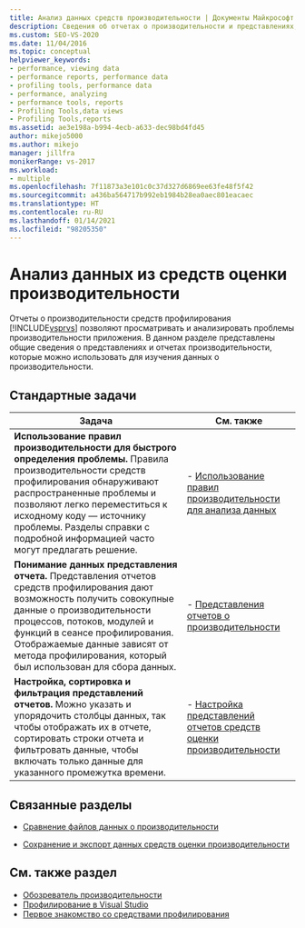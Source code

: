 ```yaml
---
title: Анализ данных средств производительности | Документы Майкрософт
description: Сведения об отчетах о производительности и представлениях, предоставляемых Средствами профилирования Visual Studio для анализа проблем производительности.
ms.custom: SEO-VS-2020
ms.date: 11/04/2016
ms.topic: conceptual
helpviewer_keywords:
- performance, viewing data
- performance reports, performance data
- profiling tools, performance data
- performance, analyzing
- performance tools, reports
- Profiling Tools,data views
- Profiling Tools,reports
ms.assetid: ae3e198a-b994-4ecb-a633-dec98bd4fd45
author: mikejo5000
ms.author: mikejo
manager: jillfra
monikerRange: vs-2017
ms.workload:
- multiple
ms.openlocfilehash: 7f11873a3e101c0c37d327d6869ee63fe48f5f42
ms.sourcegitcommit: a436ba564717b992eb1984b28ea0aec801eacaec
ms.translationtype: HT
ms.contentlocale: ru-RU
ms.lasthandoff: 01/14/2021
ms.locfileid: "98205350"
---
```

# <a name="analyze-performance-tools-data"></a>Анализ данных из средств оценки производительности
Отчеты о производительности средств профилирования [!INCLUDE[vsprvs](../code-quality/includes/vsprvs_md.md)] позволяют просматривать и анализировать проблемы производительности приложения. В данном разделе представлены общие сведения о представлениях и отчетах производительности, которые можно использовать для изучения данных о производительности.

## <a name="common-tasks"></a>Стандартные задачи

|Задача|См. также|
|----------|---------------------|
|**Использование правил производительности для быстрого определения проблемы.** Правила производительности средств профилирования обнаруживают распространенные проблемы и позволяют легко переместиться к исходному коду — источнику проблемы. Разделы справки с подробной информацией часто могут предлагать решение.|-   [Использование правил производительности для анализа данных](../profiling/using-performance-rules-to-analyze-data.md)|
|**Понимание данных представления отчета.** Представления отчетов средств профилирования дают возможность получить совокупные данные о производительности процессов, потоков, модулей и функций в сеансе профилирования. Отображаемые данные зависят от метода профилирования, который был использован для сбора данных.|-   [Представления отчетов о производительности](../profiling/performance-report-views.md)|
|**Настройка, сортировка и фильтрация представлений отчетов.** Можно указать и упорядочить столбцы данных, так чтобы отображать их в отчете, сортировать строки отчета и фильтровать данные, чтобы включать только данные для указанного промежутка времени.|-   [Настройка представлений отчетов средств оценки производительности](../profiling/customizing-performance-tools-report-views.md)|

## <a name="related-sections"></a>Связанные разделы
- [Сравнение файлов данных о производительности](../profiling/comparing-performance-data-files.md)

- [Сохранение и экспорт данных средств оценки производительности](../profiling/saving-and-exporting-performance-tools-data.md)

## <a name="see-also"></a>См. также раздел
- [Обозреватель производительности](../profiling/performance-explorer.md)
- [Профилирование в Visual Studio](../profiling/index.yml)
- [Первое знакомство со средствами профилирования](../profiling/profiling-feature-tour.md)
